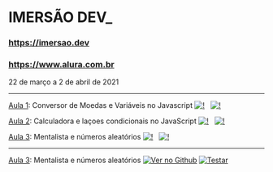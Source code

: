 # IMERSÃO DEV_

### https://imersao.dev
### https://www.alura.com.br

22 de março a 2 de abril de 2021

<hr>

[Aula 1](https://codepen.io/imersao-dev/pen/ExNLJeZ "Codigo original da aula"): Conversor de Moedas e Variáveis no Javascript 
[![!](https://img.icons8.com/ios-glyphs/30/000000/google-code.png )](https://github.com/thanakin/imersao-dev/tree/master/Aula1 "Ver no Github") &nbsp;
[![!](https://img.icons8.com/metro/30/000000/visible.png)](http://www.thanakin.kinghost.net/portifolio/imersao-dev/Aula1/ "Testar")

[Aula 2](https://codepen.io/imersao-dev/pen/fe7e8d7e1820a0883499c1b85d0ef8f3 "Codigo original da aula"): Calculadora e laçoes condicionais no JavaScript
[![!](https://img.icons8.com/ios-glyphs/30/000000/google-code.png )](https://github.com/thanakin/imersao-dev/tree/master/Aula2 "Ver no Github") &nbsp;
[![!](https://img.icons8.com/metro/30/000000/visible.png)](http://www.thanakin.kinghost.net/portifolio/imersao-dev/Aula2/ "Testar")

[Aula 3](https://codepen.io/imersao-dev/pen/c9bc2321ec180ad7483501ad8a1e7d3d): Mentalista e números aleatórios [![!](https://img.icons8.com/ios-glyphs/30/000000/google-code.png )](https://github.com/thanakin/imersao-dev/tree/master/Aula3 "Ver no Github") &nbsp;
[![!](https://img.icons8.com/metro/30/000000/visible.png)](http://www.thanakin.kinghost.net/portifolio/imersao-dev/Aula3/ "Testar")

<hr>

<a href="https://codepen.io/imersao-dev/pen/c9bc2321ec180ad7483501ad8a1e7d3d" target="_blank" title="Código original">Aula 3</a>: Mentalista e números aleatórios
<a href="https://github.com/thanakin/imersao-dev/tree/master/Aula3" target="_blank"><img src="https://img.icons8.com/ios-glyphs/30/000000/google-code.png" title="Ver no Github"></a>
<a href="http://www.thanakin.kinghost.net/portifolio/imersao-dev/Aula3/" target="_blank"><img src="https://img.icons8.com/metro/30/000000/visible.png" title="Testar"></a>

<!--
<a href="" target="_blank" title="Código original"> </a>: 
<a href="" target="_blank"><img src="https://img.icons8.com/ios-glyphs/30/000000/google-code.png" title="Ver no Github"></a>
<a href="" target="_blank"><img src="https://img.icons8.com/metro/30/000000/visible.png" title="Testar"></a>

[Aula 4]: AluraFlix
[Aula 5]():
[Aula 6]():
[Aula 7]():
[Aula 8]():
[Aula 9]():
[Aula 10]():


-->